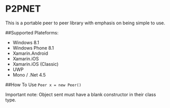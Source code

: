 # P2PNET
This is a portable peer to peer library with emphasis on being simple to use.

##Supported Plateforms:
* Windows 8.1
* Windows Phone 8.1
* Xamarin.Android
* Xamarin.iOS
* Xamarin.iOS (Classic)
* UWP
* Mono / .Net 4.5

##How To Use
```Peer x = new Peer()```


Important note: Object sent must have a blank constructor in their class type.